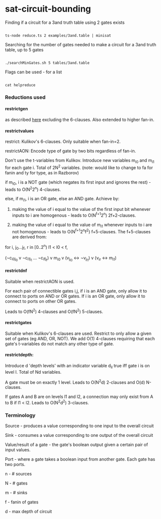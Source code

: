 # sat-circuit-bounding

Finding if a circuit for a 3and truth table using 2 gates exists 

<pre><code>
ts-node reduce.ts 2 examples/3and.table | minisat
</code></pre>

Searching for the number of gates needed to make a circuit for a 3and truth table, up to 5 gates 

<pre><code>
./searchMinGates.sh 5 tables/3and.table 
</code></pre>

Flags can be used - for a list 

<pre><code>
cat helpreduce
</code></pre>

### Reductions used

#### restrictgen

as described [here](https://logic.pdmi.ras.ru/~arist/papers/sat09.pdf) excluding the 6-clauses.
Also extended to higher fan-in.

#### restrictvalues

restrict: Kulikov's 6-clauses. Only suitable when fan-in=2.

restrictAON: Encode type of gate by two bits regardless of fan-in.

Don't use the t-variables from Kulikov. Introduce new variables m<sub>i0</sub> and m<sub>i1</sub> for each gate i. Total of 2N<sup>2</sup> variables. (note: would like to change to fa for fanin and ty for type, as in Razborov)

if m<sub>i0</sub>, i is a NOT gate (which negates its first input and ignores the rest) - leads to O(N<sup>2</sup>2<sup>n</sup>) 4-clauses.

else, if m<sub>i1</sub>, i is an OR gate, else an AND gate. Achieve by:

1) making the value of i equal to the value of the first input bit whenever inputs to i are homogenous - leads to O(N<sup>f+1</sup>2<sup>n</sup>) 2f+2-clauses.

2) making the value of i equal to the value of m<sub>i1</sub> whenever inputs to i are not homogenous - leads to O(N<sup>f+1</sup>2<sup>n</sup>f<sup>2</sup>) f+5-clauses. The f+5-clauses are derived from:

for i, j<sub>0</sub>...j<sub>f</sub>, r in [0..2<sup>n</sup>) l1 < l0 < f,

(¬c<sub>i0j<sub>0</sub></sub> v ¬c<sub>i1j<sub>1</sub></sub> ... ¬c<sub>ifj<sub>f</sub></sub>) v m<sub>i0</sub> v (v<sub>j<sub>l0</sub></sub> <-> ¬v<sub>j<sub>l1</sub></sub>) v (v<sub>ir</sub> <-> m<sub>i1</sub>)

#### restrictdnf

Suitable when restrictAON is used. 

For each pair of connectible gates i,j, if i is an AND gate, only allow it to connect to ports on AND or OR gates. If i is an OR gate, only allow it to connect to ports on other OR gates. 

Leads to O(fN<sup>2</sup>) 4-clauses and O(fN<sup>2</sup>) 5-clauses.

#### restrictgates

Suitable when Kulikov's 6-clauses are used. Restrict to only allow a given set of gates (eg AND, OR, NOT). We add O(1) 4-clauses requiring that each gate's t-variables do not match any other type of gate.

#### restrictdepth: 

Introduce d 'depth levels' with an indicator variable d<sub>il</sub> true iff gate i is on level l. Total of Nd variables.

A gate must be on exactly 1 level. Leads to O(N<sup>2</sup>d) 2-clauses and O(d) N-clauses.

If gates A and B are on levels l1 and l2, a connection may only exist from A to B if l1 < l2. Leads to O(N<sup>2</sup>d<sup>2</sup>) 3-clauses.

### Terminology

Source - produces a value corresponding to one input to the overall circuit

Sink - consumes a value corresponding to one output of the overall circuit

Value/result of a gate - the gate's boolean output given a certain pair of input values.

Port - where a gate takes a boolean input from another gate. Each gate has two ports.

n - # sources

N - # gates

m - # sinks

f - fanin of gates

d - max depth of circuit